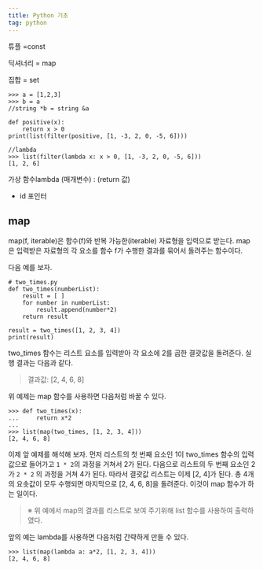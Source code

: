 ```yaml
---
title: Python 기초
tag: python
---
```








튜플 =const

딕셔너리 = map

집합 = set

```
>>> a = [1,2,3]
>>> b = a
//string *b = string &a
```

```
def positive(x):
    return x > 0
print(list(filter(positive, [1, -3, 2, 0, -5, 6])))

//lambda
>>> list(filter(lambda x: x > 0, [1, -3, 2, 0, -5, 6]))
[1, 2, 6]
```

가상 함수lambda (매개변수) : (return 값)

+ id 포인터

## map

map(f, iterable)은 함수(f)와 반복 가능한(iterable) 자료형을 입력으로 받는다. map은 입력받은 자료형의 각 요소를 함수 f가 수행한 결과를 묶어서 돌려주는 함수이다.

다음 예를 보자.

```
# two_times.py
def two_times(numberList):
    result = [ ]
    for number in numberList:
        result.append(number*2)
    return result

result = two_times([1, 2, 3, 4])
print(result)
```

two_times 함수는 리스트 요소를 입력받아 각 요소에 2를 곱한 결괏값을 돌려준다. 실행 결과는 다음과 같다.

> 결과값: [2, 4, 6, 8]

위 예제는 map 함수를 사용하면 다음처럼 바꿀 수 있다.

```
>>> def two_times(x): 
...     return x*2
...
>>> list(map(two_times, [1, 2, 3, 4]))
[2, 4, 6, 8]
```

이제 앞 예제를 해석해 보자. 먼저 리스트의 첫 번째 요소인 1이 two_times 함수의 입력값으로 들어가고 `1 * 2`의 과정을 거쳐서 2가 된다. 다음으로 리스트의 두 번째 요소인 2가 `2 * 2` 의 과정을 거쳐 4가 된다. 따라서 결괏값 리스트는 이제 [2, 4]가 된다. 총 4개의 요솟값이 모두 수행되면 마지막으로 [2, 4, 6, 8]을 돌려준다. 이것이 map 함수가 하는 일이다.

> ※ 위 예에서 map의 결과를 리스트로 보여 주기위해 list 함수를 사용하여 출력하였다.

앞의 예는 lambda를 사용하면 다음처럼 간략하게 만들 수 있다.

```
>>> list(map(lambda a: a*2, [1, 2, 3, 4]))
[2, 4, 6, 8]
```